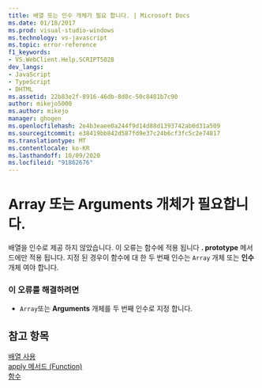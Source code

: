 ```yaml
---
title: 배열 또는 인수 개체가 필요 합니다. | Microsoft Docs
ms.date: 01/18/2017
ms.prod: visual-studio-windows
ms.technology: vs-javascript
ms.topic: error-reference
f1_keywords:
- VS.WebClient.Help.SCRIPT5028
dev_langs:
- JavaScript
- TypeScript
- DHTML
ms.assetid: 22b83e2f-8916-46db-8d8c-50c8481b7c90
author: mikejo5000
ms.author: mikejo
manager: ghogen
ms.openlocfilehash: 2e4b3eaee0a244f9d14d88d1393742ab6d31a509
ms.sourcegitcommit: e38419bb842d587fd9e37c24b6cf3fc5c2e74817
ms.translationtype: MT
ms.contentlocale: ko-KR
ms.lasthandoff: 10/09/2020
ms.locfileid: "91862676"
---
```

# <a name="array-or-arguments-object-expected"></a>Array 또는 Arguments 개체가 필요합니다.
배열을 인수로 제공 하지 않았습니다. 이 오류는 함수에 적용 됩니다 **. prototype** 메서드에만 적용 됩니다. 지정 된 경우이 함수에 대 한 두 번째 인수는 `Array` 개체 또는 **인수** 개체 여야 합니다.  
  
### <a name="to-correct-this-error"></a>이 오류를 해결하려면  
  
- `Array`또는 **Arguments** 개체를 두 번째 인수로 지정 합니다.  
  
## <a name="see-also"></a>참고 항목  
 [배열 사용](https://developer.mozilla.org/docs/Learn/JavaScript/First_steps/Arrays)   
 [apply 메서드 (Function)](https://developer.mozilla.org/docs/Web/JavaScript/Reference/Global_Objects/Function/apply)   
 [함수](https://developer.mozilla.org/docs/Learn/JavaScript/Building_blocks/Functions)